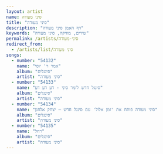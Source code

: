 ```yaml
---
layout: artist
name: סיני מעודה
title: "סיני מעודה"
description: "דף האמן סיני מעודה"
keywords: "שירים, מוזיקה, סיני מעודה"
permalink: /artists/סיני-מעודה
redirect_from:
  - /artists/list/סיני מעודה
songs:
  - number: "54132"
    name: "אמר ר' יוסי"
    album: "סינגלים"
    artist: "סיני מעודה"
  - number: "54133"
    name: "סינגל חדש לזמר סיני - דע דע דע"
    album: "סינגלים"
    artist: "סיני מעודה"
  - number: "54134"
    name: "סיני מעודה פותח את 'זמן אלול' עם סינגל חדש – יצחק אלחנן"
    album: "סינגלים"
    artist: "סיני מעודה"
  - number: "54135"
    name: "רחל"
    album: "סינגלים"
    artist: "סיני מעודה"
---
```

